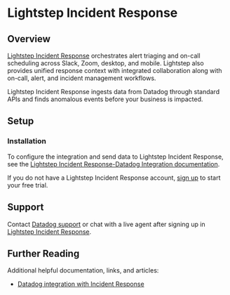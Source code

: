 # Lightstep Incident Response

## Overview

[Lightstep Incident Response][1] orchestrates alert triaging and on-call scheduling across Slack, Zoom, desktop, and mobile. Lightstep also provides unified response context with integrated collaboration along with on-call, alert, and incident management workflows.

Lightstep Incident Response ingests data from Datadog through standard APIs and finds anomalous events before your business is impacted.

## Setup

### Installation

To configure the integration and send data to Lightstep Incident Response, see the [Lightstep Incident Response-Datadog Integration documentation][2]. 

If you do not have a Lightstep Incident Response account, [sign up][3] to start your free trial.

## Support

Contact [Datadog support][4] or chat with a live agent after signing up in [Lightstep Incident Response][1].

## Further Reading

Additional helpful documentation, links, and articles:

- [Datadog integration with Incident Response][2]

[1]: https://lightstep.com/incident-response
[2]: https://lightstep.com/incident-response/docs/integrations-datadog
[3]: https://lightstep.com/incident-response/signup
[4]: https://docs.datadoghq.com/help/